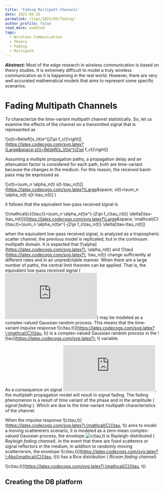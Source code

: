 ```yaml
---
title: 'Fading Multipath Channels'
date: 2021-05-25
permalink: /tips/2021/05/fading/
author_profile: false
read_more: enabled
tags:
  - Wireless Communication
  - Theory
  - Fading
  - Multipath
---
```


***Abstract:*** Most of the edge research in wireless communication is based on theory studies. It is extremely difficult to model a truly wireless communication as it is happening in the real world. However, there are very well accurated mathematical models that aims to represent some specific scenarios. 

Fading Multipath Channels
=======

To characterize the time-variant multipath channel statistically. So, let us examine the effects of the channel on a transmitted signal that is represented as


![s(t)=Re\left[s_l(t)e^{j2\pi f_ct}\right]](https://latex.codecogs.com/svg.latex?\Large&space;s(t)=Re\left[s_l(t)e^{j2\pi f_ct}\right]) 

Assuming a multiple propagation paths, a propagation delay and an attenuation factor is considered for each path, both are time-variant because the changes in the medium. For this reason, the received band-pass may be expressed as

![x(t)=\sum_n \alpha_n(t) s[t-\tau_n(t)]](https://latex.codecogs.com/svg.latex?\Large&space; x(t)=\sum_n \alpha_n(t) s[t-\tau_n(t)] )

it follows that the equivalent low-pass received signal is 

![\mathcal{c}(\tau;t)=\sum_n \alpha_n(t)e^{-j2\pi f_c\tau_n(t)} \delta[\tau-\tau_n(t)]](https://latex.codecogs.com/svg.latex?\Large&space; \mathcal{C}(\tau;t)=\sum_n \alpha_n(t)e^{-j2\pi f_c\tau_n(t)} \delta[\tau-\tau_n(t)])

when the equivalent low-pass received signal, is analyzed as a tropospheric scatter channel, the previous model is replicated, but in the continuum multipath domain. It is expected  that ![\alpha](https://latex.codecogs.com/svg.latex?\; \alpha_n(t)) and ![\tau](https://latex.codecogs.com/svg.latex?\; \tau_n(t)) change sufficiently at different rates and in an unpredictable manner. When there are a large number of paths, the central limit theorem can be applied. That is, the equivalent low-pass received signal (![r_l(t)](https://latex.codecogs.com/svg.latex?\;r_l(t))) may be modeled as a complex-valued Gaussian random process. This means that the time-variant impulse response ![c(tau,t)](https://latex.codecogs.com/svg.latex?\;\mathcal{C}(\tau, t)) is a complex-valued Gaussian random process in the ![tau](https://latex.codecogs.com/svg.latex?\; t) variable.

As a consequence on signal ![r_l(t)](https://latex.codecogs.com/svg.latex?\;r_l(t)), the multiplath propagation model will result in signal fading. The fading phenomenon is a result of time variant of the phase and in the amplitude (<em> signal fading </em>). Which are due to the time-variant multipath characteristics of the channel.

When the impulse response ![c(tau,t)](https://latex.codecogs.com/svg.latex?\;\mathcal{C}(\tau, t)) aims to model  a moving scattererers scenario, it is modeled as a zero-mean complex-valued Gaussian process, the envelope ![c(tau,t)](https://latex.codecogs.com/svg.latex?\;Abs(\mathcal{C}(\tau,t))) is Rayleigh-distributed (<em> Rayleigh fading channel</em>). In the event that there are fixed scatterers or signal reflectors in the medium, in addition to randomly moving scatterrersm, the envelope ![c(tau,t)](https://latex.codecogs.com/svg.latex?\;Abs(\mathcal{C}(\tau, t))) has a Rice distribution (<em> Ricean fading channel</em>)


![c(tau,t)](https://latex.codecogs.com/svg.latex?\;\mathcal{C}(\tau, t))

Creating the DB platform 
-------
